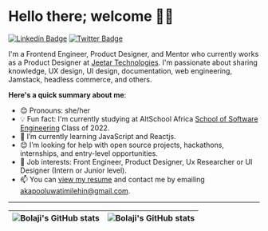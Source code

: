 # Hello there; welcome 👋🏾
[![Linkedin Badge](https://img.shields.io/badge/-oluwatimilehinakapo-blue?style=for-the-badge&logo=Linkedin&logoColor=white&link=https://www.linkedin.com/in/oluwatimilehinakapo)](https://www.linkedin.com/in/oluwatimilehinakapo) [![Twitter Badge](https://img.shields.io/badge/-@timmy_dsigns-1ca0f1?style=for-the-badge&logo=twitter&logoColor=white&link=https://twitter.com/timmy_dsigns)](https://twitter.com/timmy_dsigns)

I'm a Frontend Engineer, Product Designer, and Mentor who currently works as a Product Designer at [Jeetar Technologies](https://commercelayer.io). I'm passionate about sharing knowledge, UX design, UI design, documentation, web engineering, Jamstack, headless commerce, and others.

**Here's a quick summary about me**:
- 😊 Pronouns: she/her
- 💡 Fun fact: I'm currently studying at AltSchool Africa [School of Software Engineering](https://altschoolafrica.com/schools/engineering) Class of 2022.
- 🌱 I’m currently learning JavaScript and Reactjs.
- 😊 I’m looking for help with open source projects, hackathons, internships, and entry-level opportunities.
- 💼 Job interests: Front Engineer, Product Designer, Ux Researcher or UI Designer (Intern or Junior level).
- 📫 You can [view my resume](#) and contact me by emailing akapooluwatimilehin@gmail.com.

---

| <img align="center" src="https://github-readme-stats.vercel.app/api?username=tehb4113&show_icons=true&include_all_commits=true&hide_border=true" alt="Bolaji's GitHub stats" /> | <img align="center" src="https://github-readme-stats.vercel.app/api/top-langs/?username=tehb4113&langs_count=8&layout=compact&hide_border=true" alt="Bolaji's GitHub stats" /> |
| ------------- | ------------- |
